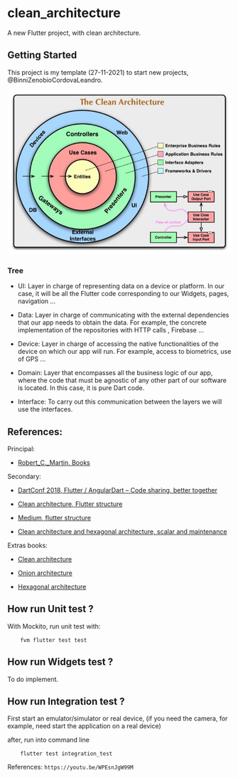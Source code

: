 # clean_architecture

A new Flutter project, with clean architecture.

## Getting Started

This project is my template (27-11-2021) to start new projects, @BinniZenobioCordovaLeandro.

![image info](./resources/clean_architecture.jpeg)

### Tree

- UI: Layer in charge of representing data on a device or platform. In our case, it will be all the Flutter code corresponding to our Widgets, pages, navigation ...

- Data: Layer in charge of communicating with the external dependencies that our app needs to obtain the data. For example, the concrete implementation of the repositories with HTTP calls , Firebase ...

- Device: Layer in charge of accessing the native functionalities of the device on which our app will run. For example, access to biometrics, use of GPS ...

- Domain: Layer that encompasses all the business logic of our app, where the code that must be agnostic of any other part of our software is located. In this case, it is pure Dart code.

- Interface: To carry out this communication between the layers we will use the interfaces.

## References:

Principal:
- [Robert_C._Martin, Books](https://en.wikipedia.org/wiki/Robert_C._Martin)

Secondary:
- [DartConf 2018, Flutter / AngularDart – Code sharing, better together](https://www.youtube.com/watch?v=PLHln7wHgPE&t=1379s)

- [Clean architecture, Flutter structure](https://www.youtube.com/watch?v=iiXAoP9ZRUs)

- [Medium, flutter structure](https://alfredobs97.medium.com/clean-architecture-en-flutter-ee028a6379a5)

- [Clean architecture and hexagonal architecture, scalar and maintenance](https://www.youtube.com/watch?v=y3MWfPDmVqo)

Extras books:

- [Clean architecture](https://blog.cleancoder.com/uncle-bob/2012/08/13/the-clean-architecture.html)

- [Onion architecture](https://jeffreypalermo.com/2008/07/the-onion-architecture-part-1/)

- [Hexagonal architecture](https://alfredobs97.medium.com/clean-architecture-en-flutter-ee028a6379a5#:~:text=Hexagonal%20Architecture)


## How run Unit test ?

With Mockito, run unit test with:

```
    fvm flutter test test
```

## How run Widgets test ?
To do implement.

## How run Integration test ?

First start an emulator/simulator or real device, (if you need the camera, for example, need start the application on a real device)

after, run into command line

```
    flutter test integration_test
```

References: `https://youtu.be/WPEsnJgW99M`
